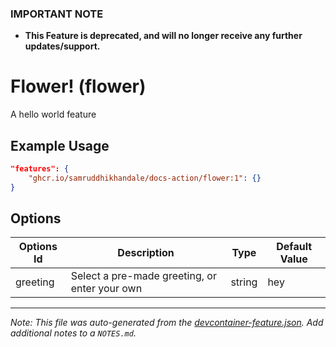 ### **IMPORTANT NOTE**
- **This Feature is deprecated, and will no longer receive any further updates/support.**

# Flower! (flower)

A hello world feature

## Example Usage

```json
"features": {
    "ghcr.io/samruddhikhandale/docs-action/flower:1": {}
}
```

## Options

| Options Id | Description | Type | Default Value |
|-----|-----|-----|-----|
| greeting | Select a pre-made greeting, or enter your own | string | hey |



---

_Note: This file was auto-generated from the [devcontainer-feature.json](https://github.com/samruddhikhandale/docs-action/blob/main/src/flower/devcontainer-feature.json).  Add additional notes to a `NOTES.md`._
